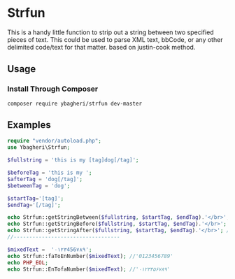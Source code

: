 # Strfun
This is a handy little function to strip out a string between two specified pieces of text. This could be used to parse XML text, bbCode, or any other delimited code/text for that matter. based on justin-cook method.
## Usage

### Install Through Composer
```
composer require ybagheri/strfun dev-master
```

## Examples
```php
require "vendor/autoload.php";
use Ybagheri\Strfun;

$fullstring = 'this is my [tag]dog[/tag]';

$beforeTag = 'this is my ';
$afterTag = 'dog[/tag]';
$betweenTag = 'dog';

$startTag='[tag]';
$endTag='[/tag]';

echo Strfun::getStringBetween($fullstring, $startTag, $endTag).'</br>'; //dog
echo Strfun::getStringBefore($fullstring, $startTag, $endTag).'</br>'; //this is my
echo Strfun::getStringAfter($fullstring, $startTag, $endTag).'</br>'; //dog[/tag]
//----------------------------------

$mixedText =  '۰۱۲۳456۷۸۹';
echo Strfun::faToEnNumber($mixedText); //'0123456789'
echo PHP_EOL;
echo Strfun::EnTofaNumber($mixedText); //'۰۱۲۳۴۵۶۷۸۹'



```
